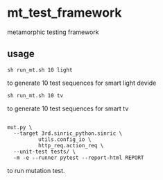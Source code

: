 # mt_test_framework
metamorphic testing framework


## usage 
```
sh run_mt.sh 10 light
```
to generate 10 test sequences for smart light devide

```
sh run_mt.sh 10 tv 
```
to generate 10 test sequences for smart tv 

```

mut.py \
  --target 3rd.sinric_python.sinric \
          utils.config_io \
          http_req.action_req \
  --unit-test tests/ \
  -m -e --runner pytest --report-html REPORT

```

to run mutation test.
